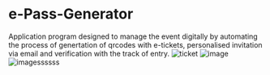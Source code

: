 # e-Pass-Generator
Application program designed to manage the event digitally by automating the process of genertation of qrcodes with e-tickets, personalised invitation via email and  verification with the track of entry.
![ticket](https://user-images.githubusercontent.com/75332947/190310303-2fc0f91e-2971-4d3e-ae5a-1768e73a8517.png)
![image](https://user-images.githubusercontent.com/75332947/190310514-3b7e18da-5c53-4134-8533-c60f9f5e37ae.png)
![imagessssss](https://user-images.githubusercontent.com/75332947/190310573-c62c7a55-fdd0-44e1-a85d-a8ff80ccfada.jpg)

